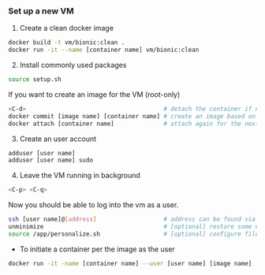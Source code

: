 ### Set up a new VM
1. Create a clean docker image
  ``` bash
  docker build -t vm/bionic:clean .
  docker run -it --name [container name] vm/bionic:clean 
  ```

2. Install commonly used packages
  ``` bash
  source setup.sh
  ```
  
  If you want to create an image for the VM (root-only)
  ``` bash
  <C-d>                                       # detach the container if not already
  docker commit [image name] [container name] # create an image based on the current VM state
  docker attach [container name]              # attach again for the next step
  ```

3. Create an user account
  ``` bash
  adduser [user name]
  adduser [user name] sudo
  ```
 
4. Leave the VM running in background
  ``` bash
  <C-p> <C-q>
  ```

  Now you should be able to log into the vm as a user. 
  ``` bash
  ssh [user name]@[address]                   # address can be found via ifconfig
  unminimize                                  # [optional] restore some user-only packages
  source /app/personalize.sh                  # [optional] configure files, e.g., gitconfig
  ```

  * To initiate a container per the image as the user
  ``` bash
  docker run -it -name [container name] --user [user name] [image name]
  ```
